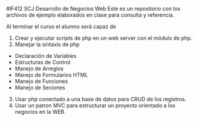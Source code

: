 #IF412 SCJ Desarrollo de Negocios Web
Este es un repositorio con los archivos de ejemplo
elaborados en clase para consulta y referencia.

Al terminar el curso el alumno será capaz de
1. Crear y ejecutar scripts de php en un web server
con el módulo de php.
2. Manejar la sintaxis de php
  * Declaración de Variables
  * Estructuras de Control
  * Manejo de Arreglos
  * Manejo de Formularios HTML
  * Manejo de Funciones
  * Manejo de Seciones
  
3. Usar php conectado a una base de datos para
CRUD de los registros.
4. Usar un patron MVC para estructurar un proyecto
orientado a los negocios en la WEB.
